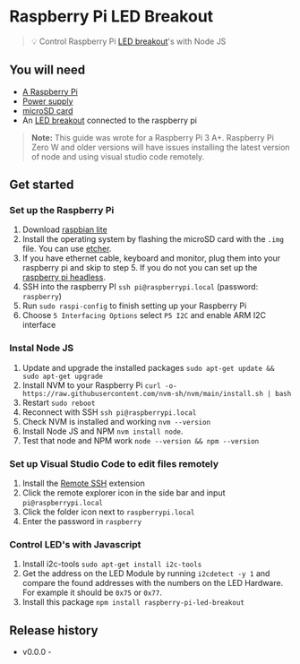 # Raspberry Pi LED Breakout

> 💡 Control Raspberry Pi [LED breakout](https://shop.pimoroni.com/collections/electronics?filter=LED+Displays)'s with Node JS


## You will need

- [A Raspberry Pi](https://www.raspberrypi.org/products/raspberry-pi-4-model-b/)
- [Power supply](https://www.raspberrypi.org/products/type-c-power-supply/)
- [microSD card](https://shop.pimoroni.com/products/noobs-32gb-microsd-card-3-1)
- An [LED breakout](https://shop.pimoroni.com/collections/electronics?filter=LED+Displays) connected to the raspberry pi

> **Note:** This guide was wrote for a Raspberry Pi 3 A+. Raspberry Pi Zero W and older versions will have issues installing the latest version of node and using visual studio code remotely.


## Get started

### Set up the Raspberry Pi

1. Download [raspbian lite](https://www.raspberrypi.org/downloads/raspbian/)
1. Install the operating system by flashing the microSD card with the `.img` file. You can use [etcher](https://github.com/balena-io/etcher).
1. If you have ethernet cable, keyboard and monitor, plug them into your raspberry pi and skip to step 5. If you do not you can set up the [raspberry pi headless](https://www.raspberrypi.org/documentation/configuration/wireless/headless.md).
1. SSH into the raspberry PI `ssh pi@raspberrypi.local` (password: `raspberry`)
1. Run `sudo raspi-config` to finish setting up your Raspberry Pi
1. Choose `5 Interfacing Options` select `P5 I2C` and enable ARM I2C interface


### Instal Node JS

1. Update and upgrade the installed packages `sudo apt-get update && sudo apt-get upgrade`
1. Install NVM to your Raspberry Pi `curl -o- https://raw.githubusercontent.com/nvm-sh/nvm/main/install.sh | bash`
1. Restart `sudo reboot`
1. Reconnect with SSH `ssh pi@raspberrypi.local`
1. Check NVM is installed and working `nvm --version`
1. Install Node JS and NPM `nvm install node`.
1. Test that node and NPM work `node --version && npm --version`


### Set up Visual Studio Code to edit files remotely

1. Install the [Remote SSH](https://marketplace.visualstudio.com/items?itemName=ms-vscode-remote.remote-ssh) extension
1. Click the remote explorer icon in the side bar and input `pi@raspberrypi.local`
1. Click the folder icon next to `raspberrypi.local`
1. Enter the password in `raspberry`


### Control LED's with Javascript

1. Install i2c-tools `sudo apt-get install i2c-tools`
1. Get the address on the LED Module by running `i2cdetect -y 1` and compare the found addresses with the numbers on the LED Hardware. For example it should be `0x75` or `0x77`.
1. Install this package `npm install raspberry-pi-led-breakout`


## Release history

- v0.0.0 - 
